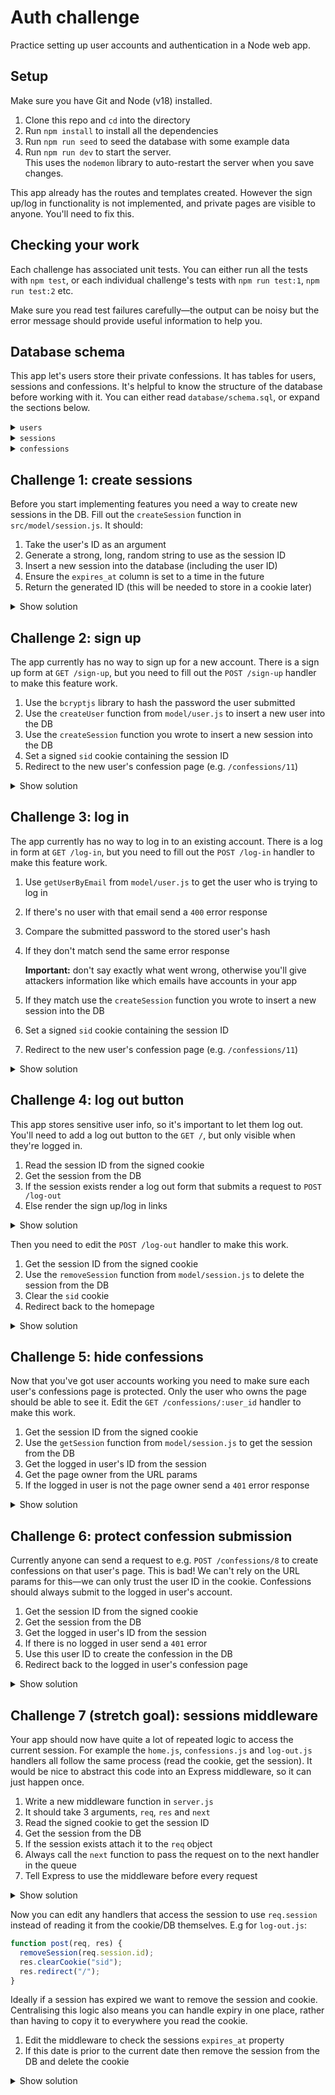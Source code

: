 # Auth challenge

Practice setting up user accounts and authentication in a Node web app.

## Setup

Make sure you have Git and Node (v18) installed.

1. Clone this repo and `cd` into the directory
1. Run `npm install` to install all the dependencies
1. Run `npm run seed` to seed the database with some example data
1. Run `npm run dev` to start the server.  
   This uses the `nodemon` library to auto-restart the server when you save changes.

This app already has the routes and templates created. However the sign up/log in functionality is not implemented, and private pages are visible to anyone. You'll need to fix this.

## Checking your work

Each challenge has associated unit tests. You can either run all the tests with `npm test`, or each individual challenge's tests with `npm run test:1`, `npm run test:2` etc.

Make sure you read test failures carefully—the output can be noisy but the error message should provide useful information to help you.

## Database schema

This app let's users store their private confessions. It has tables for users, sessions and confessions. It's helpful to know the structure of the database before working with it. You can either read `database/schema.sql`, or expand the sections below.

<details>
<summary><code>users</code></summary>

| column     | type     | constraints               |
| ---------- | -------- | ------------------------- |
| id         | integer  | primary key autoincrement |
| email      | text     | unique                    |
| hash       | text     |                           |
| created_at | datetime | DEFAULT CURRENT_TIMESTAMP |

</details>

<details>
<summary><code>sessions</code></summary>

| column     | type     | constraints               |
| ---------- | -------- | ------------------------- |
| id         | integer  | primary key autoincrement |
| user_id    | integer  | references users(id)      |
| expires_at | datetime | not null                  |
| created_at | datetime | DEFAULT CURRENT_TIMESTAMP |

</details>

<details>
<summary><code>confessions</code></summary>

| column     | type     | constraints               |
| ---------- | -------- | ------------------------- |
| id         | integer  | primary key autoincrement |
| content    | text     |                           |
| user_id    | integer  | references users(id)      |
| created_at | datetime | DEFAULT CURRENT_TIMESTAMP |

</details>

## Challenge 1: create sessions

Before you start implementing features you need a way to create new sessions in the DB. Fill out the `createSession` function in `src/model/session.js`. It should:

1. Take the user's ID as an argument
1. Generate a strong, long, random string to use as the session ID
1. Insert a new session into the database (including the user ID)
1. Ensure the `expires_at` column is set to a time in the future
1. Return the generated ID (this will be needed to store in a cookie later)

<details>
<summary>Show solution</summary>

```js
const insert_session = db.prepare(/*sql*/ `
  INSERT INTO sessions (id, user_id, expires_at)
  VALUES ($id, $user_id, DATE('now', '+7 days'))
`);

function createSession(user_id) {
  const id = crypto.randomBytes(18).toString("base64");
  insert_session.run({ id, user_id });
  return id;
}
```

</details>

## Challenge 2: sign up

The app currently has no way to sign up for a new account. There is a sign up form at `GET /sign-up`, but you need to fill out the `POST /sign-up` handler to make this feature work.

1. Use the `bcryptjs` library to hash the password the user submitted
1. Use the `createUser` function from `model/user.js` to insert a new user into the DB
1. Use the `createSession` function you wrote to insert a new session into the DB
1. Set a signed `sid` cookie containing the session ID
1. Redirect to the new user's confession page (e.g. `/confessions/11`)

<details>
<summary>Show solution</summary>

```js
function post(req, res) {
  const { email, password } = req.body;
  if (!email || !password) {
    res.status(400).send("Bad input");
  } else {
    bcrypt.hash(password, 12).then((hash) => {
      const user = createUser(email, hash);
      const session_id = createSession(user.id);
      res.cookie("sid", session_id, {
        signed: true,
        maxAge: 1000 * 60 * 60 * 24 * 7, // 1 week
        sameSite: "lax",
        httpOnly: true,
      });
      res.redirect(`/confessions/${user.id}`);
    });
  }
}
```

</details>

## Challenge 3: log in

The app currently has no way to log in to an existing account. There is a log in form at `GET /log-in`, but you need to fill out the `POST /log-in` handler to make this feature work.

1. Use `getUserByEmail` from `model/user.js` to get the user who is trying to log in
1. If there's no user with that email send a `400` error response
1. Compare the submitted password to the stored user's hash
1. If they don't match send the same error response

   **Important:** don't say exactly what went wrong, otherwise you'll give attackers information like which emails have accounts in your app

1. If they match use the `createSession` function you wrote to insert a new session into the DB
1. Set a signed `sid` cookie containing the session ID
1. Redirect to the new user's confession page (e.g. `/confessions/11`)

<details>
<summary>Show solution</summary>

```js
function post(req, res) {
  const { email, password } = req.body;
  const user = getUserByEmail(email);
  if (!email || !password || !user) {
    return res.status(400).send("<h1>Login failed</h1>");
  }
  bcrypt.compare(password, user.hash).then((match) => {
    if (!match) {
      // Same error as above so attacker doesn't know if email exists or password is wrong
      return res.status(400).send("<h1>Login failed</h1>");
    } else {
      const session_id = createSession(user.id);
      res.cookie("sid", session_id, {
        signed: true,
        maxAge: 1000 * 60 * 60 * 24 * 7, // 1 week
        sameSite: "lax",
        httpOnly: true,
      });
      res.redirect(`/confessions/${user.id}`);
    }
  });
}
```

</details>

## Challenge 4: log out button

This app stores sensitive user info, so it's important to let them log out. You'll need to add a log out button to the `GET /`, but only visible when they're logged in.

1. Read the session ID from the signed cookie
1. Get the session from the DB
1. If the session exists render a log out form that submits a request to `POST /log-out`
1. Else render the sign up/log in links

<details>
<summary>Show solution</summary>

```js
function get(req, res) {
  const sid = req.signedCookies.sid;
  const session = getSession(sid);
  const title = "Confess your secrets!";
  const content = /*html*/ `
    <div class="Cover">
      <h1>${title}</h1>
      ${
        session
          ? /*html*/ `<form method="POST" action="/log-out"><button class="Button">Log out</button></form>`
          : /*html*/ `<nav><a href="/sign-up">Sign up</a> or <a href="/log-in">log in</a></nav>`
      }
    </div>
  `;
  const body = Layout({ title, content });
  res.send(body);
}
```

</details>

Then you need to edit the `POST /log-out` handler to make this work.

1. Get the session ID from the signed cookie
1. Use the `removeSession` function from `model/session.js` to delete the session from the DB
1. Clear the `sid` cookie
1. Redirect back to the homepage

<details>
<summary>Show solution</summary>

```js
function post(req, res) {
  const sid = req.signedCookies.sid;
  removeSession(sid);
  res.clearCookie("sid");
  res.redirect("/");
}
```

</details>

## Challenge 5: hide confessions

Now that you've got user accounts working you need to make sure each user's confessions page is protected. Only the user who owns the page should be able to see it. Edit the `GET /confessions/:user_id` handler to make this work.

1. Get the session ID from the signed cookie
1. Use the `getSession` function from `model/session.js` to get the session from the DB
1. Get the logged in user's ID from the session
1. Get the page owner from the URL params
1. If the logged in user is not the page owner send a `401` error response

<details>
<summary>Show solution</summary>

```js
function get(req, res) {
  const sid = req.signedCookies.sid;
  const session = getSession(sid);
  const current_user = session && session.user_id;
  const page_owner = Number(req.params.user_id);
  if (current_user !== page_owner) {
    return res.status(401).send("<h1>You aren't allowed to see that</h1>");
  }
  // ...
}
```

</details>

## Challenge 6: protect confession submission

Currently anyone can send a request to e.g. `POST /confessions/8` to create confessions on that user's page. This is bad! We can't rely on the URL params for this—we can only trust the user ID in the cookie. Confessions should always submit to the logged in user's account.

1. Get the session ID from the signed cookie
1. Get the session from the DB
1. Get the logged in user's ID from the session
1. If there is no logged in user send a `401` error
1. Use this user ID to create the confession in the DB
1. Redirect back to the logged in user's confession page

<details>
<summary>Show solution</summary>

```js
function post(req, res) {
  const sid = req.signedCookies.sid;
  const session = getSession(sid);
  const current_user = session && session.user_id;
  if (!req.body.content || !current_user) {
    return res.status(401).send("<h1>Confession failed</h1>");
  }
  createConfession(req.body.content, current_user);
  res.redirect(`/confessions/${current_user}`);
}
```

</details>

## Challenge 7 (stretch goal): sessions middleware

Your app should now have quite a lot of repeated logic to access the current session. For example the `home.js`, `confessions.js` and `log-out.js` handlers all follow the same process (read the cookie, get the session). It would be nice to abstract this code into an Express middleware, so it can just happen once.

1. Write a new middleware function in `server.js`
1. It should take 3 arguments, `req`, `res` and `next`
1. Read the signed cookie to get the session ID
1. Get the session from the DB
1. If the session exists attach it to the `req` object
1. Always call the `next` function to pass the request on to the next handler in the queue
1. Tell Express to use the middleware before every request

<details>
<summary>Show solution</summary>

```js
server.use(sessions);

function sessions(req, res, next) {
  const sid = req.signedCookies.sid;
  const session = getSession(sid);
  if (session) {
    req.session = session;
  }
  next();
}
```

</details>

Now you can edit any handlers that access the session to use `req.session` instead of reading it from the cookie/DB themselves. E.g for `log-out.js`:

```js
function post(req, res) {
  removeSession(req.session.id);
  res.clearCookie("sid");
  res.redirect("/");
}
```

Ideally if a session has expired we want to remove the session and cookie. Centralising this logic also means you can handle expiry in one place, rather than having to copy it to everywhere you read the cookie.

1. Edit the middleware to check the sessions `expires_at` property
1. If this date is prior to the current date then remove the session from the DB and delete the cookie

<details>
<summary>Show solution</summary>

```js
function sessions(req, res, next) {
  const sid = req.signedCookies.sid;
  const session = getSession(sid);
  if (session) {
    const expiry = new Date(session.expires_at);
    const today = new Date();
    if (expiry < today) {
      removeSession(sid);
      res.clearCookie("sid");
    } else {
      req.session = session;
    }
  }
  next();
}
```

</details>
